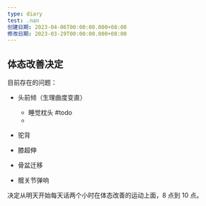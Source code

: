 ```yaml
---
type: diary
test: .nan
创建日期: 2023-04-06T00:00:00.000+08:00
修改日期: 2023-03-29T00:00:00.000+08:00
---
```


## 体态改善决定

目前存在的问题：
- 头前倾（生理曲度变直）
	- 睡觉枕头 #todo
	- 

- 驼背
- 膝超伸
- 骨盆迁移
- 髋关节弹响

决定从明天开始每天话两个小时在体态改善的运动上面，8 点到 10 点。




